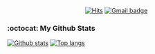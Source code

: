 <div align=center>
  
[![Hits](https://hits.seeyoufarm.com/api/count/incr/badge.svg?url=https%3A%2F%2Fgithub.com%2Fjeeseungbae)](https://hits.seeyoufarm.com)
[![Gmail badge](https://img.shields.io/badge/-Gmail-d14836?style=flat&logo=Gmail&logoColor=white&link=mailto:hyojaekim@gmail.com)](mailto:sdgh1442@gmail.com)

</div>

### :octocat: My Github Stats
[![Github stats](https://github-readme-stats.vercel.app/api?username=hyojaekim&show_icons=true&icon_color=036635&title_color=036635&hide=stars&text_color=5F5F5F)](https://github.com/jeeseungbae)
[![Top langs](https://github-readme-stats.vercel.app/api/top-langs/?username=jeeseungbae&layout=compact&title_color=b07219)](https://github.com/jeeseungbae)
